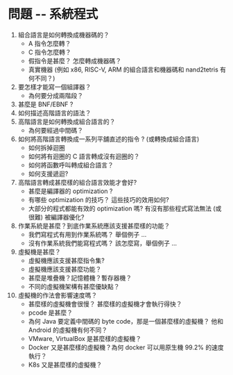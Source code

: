 # 問題 -- 系統程式

1. 組合語言是如何轉換成機器碼的？
    * A 指令怎麼轉？
    * C 指令怎麼轉？
    * 假指令是甚麼？ 怎麼轉成機器碼？
    * 真實機器 (例如 x86, RISC-V, ARM 的組合語言和機器碼和 nand2tetris 有何不同？)
2. 要怎樣才能寫一個組譯器？
    * 為何要分成兩階段？
3. 甚麼是 BNF/EBNF ?
4. 如何描述高階語言的語法？
5. 高階語言是如何轉換成組合語言的？
    * 為何要經過中間碼？
6. 如何將高階語言轉換成一系列平舖直述的指令 ? (或轉換成組合語言)
    * 如何拆掉迴圈
    * 如何將有迴圈的 C 語言轉成沒有迴圈的？
    * 如何將函數呼叫轉成組合語言？
    * 如何支援遞迴?
7. 高階語言轉成甚麼樣的組合語言效能才會好?
    * 甚麼是編譯器的 optimization ?
    * 有哪些 optimization 的技巧？ 這些技巧的效用如何?
    * 大部分的程式都能有效的 optimization 嗎? 有沒有那些程式寫法無法 (或很難) 被編譯器優化?
8. 作業系統是甚麼？到底作業系統應該支援甚麼樣的功能？
    * 我們寫程式有用到作業系統嗎？ 舉個例子 ...
    * 沒有作業系統我們能寫程式嗎？ 該怎麼寫，舉個例子 ...
9. 虛擬機是甚麼？
    * 虛擬機應該支援甚麼指令集?
    * 虛擬機應該支援甚麼功能？
    * 甚麼是堆疊機？記憶體機？暫存器機？
    * 不同的虛擬機架構有甚麼優缺點？
10. 虛擬機的作法會影響速度嗎？
    * 甚麼樣的虛擬機會很慢？ 甚麼樣的虛擬機才會執行得快？
    * pcode 是甚麼？
    * 為何 Java 要定義中間碼的 byte code，那是一個甚麼樣的虛擬機？ 他和 Android 的虛擬機有何不同？
    * VMware, VirtualBox 是甚麼樣的虛擬機？
    * Docker 又是甚麼樣的虛擬機？為何 docker 可以用原生機 99.2% 的速度執行？
    * K8s 又是甚麼樣的虛擬機？

